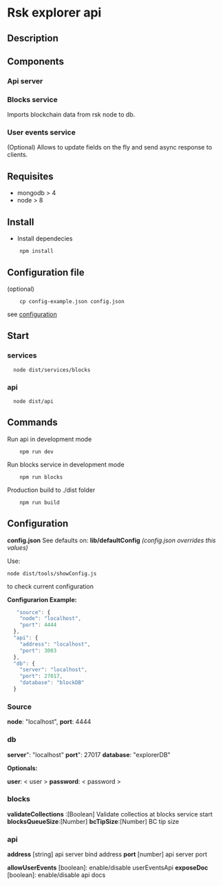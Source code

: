 # Rsk explorer api

## Description

## Components

### Api server


### Blocks service
  Imports blockchain data from rsk node to db.

### User events service
  (Optional)
 Allows to update fields on the fly and send async response to clients.

## Requisites

- mongodb > 4
- node > 8

## Install

- Install dependecies

``` shell
    npm install
  ```

## Configuration file 
(optional)

``` shell
    cp config-example.json config.json
  ```

see [configuration](#configuration)

## Start

### services

``` shell
  node dist/services/blocks
```

### api

``` shell
  node dist/api
```

## Commands

Run api in development mode

``` shell
    npm run dev
  ```

Run blocks service in development mode

``` shell
    npm run blocks
  ```

Production build to ./dist folder

``` shell
    npm run build
  ```

## Configuration
  
  **config.json**
  See defaults on: **lib/defaultConfig**
  *(config.json overrides this values)*

  Use:
  
  ```shell
  node dist/tools/showConfig.js 
  ```

  to check current configuration
  
**Configurarion Example:**

``` javascript
   "source": {
    "node": "localhost",
    "port": 4444
  },
  "api": {
    "address": "localhost",
    "port": 3003
  },
  "db": {
    "server": "localhost",
    "port": 27017,
    "database": "blockDB"
  }

  ```

### Source

  **node**: "localhost",
  **port**: 4444

### db

  **server**": "localhost"
  **port**": 27017
  **database**: "explorerDB"

**Optionals:**

  **user**: < user >
  **password**: < password >

### blocks
  
  **validateCollections** :[Boolean] Validate collectios at blocks service start
  **blocksQueueSize**:[Number]
  **bcTipSize**:[Number] BC tip size

### api
  **address** [string] api server bind address
  **port**  [number] api server port

  **allowUserEvents** [boolean]: enable/disable userEventsApi
  **exposeDoc** [boolean]: enable/disable api docs
